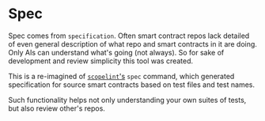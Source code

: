 # Spec

Spec comes from `specification`. Often smart contract repos lack detailed of even general description of what repo and smart contracts in it are doing. Only AIs can understand what's going (not always). So for sake of development and review simplicity this tool was created.

This is a re-imagined of [`scopelint`'s](https://github.com/ScopeLift/scopelint) `spec` command, which generated specification for source smart contracts based on test files and test names.

Such functionality helps not only understanding your own suites of tests, but also review other's repos.
